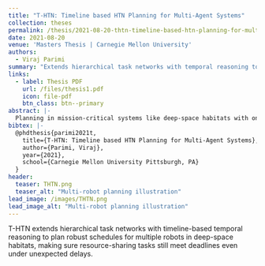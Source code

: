 ```yaml
---
title: "T-HTN: Timeline based HTN Planning for Multi-Agent Systems" 
collection: theses
permalink: /thesis/2021-08-20-thtn-timeline-based-htn-planning-for-multi-agent-systems 
date: 2021-08-20
venue: 'Masters Thesis | Carnegie Mellon University'
authors:
  - Viraj Parimi
summary: "Extends hierarchical task networks with temporal reasoning to create schedules for multi-robot teams that stay robust to resource conflicts and deadline uncertainty in deep-space habitats."
links:
  - label: Thesis PDF
    url: /files/thesis1.pdf
    icon: file-pdf
    btn_class: btn--primary
abstract: |-
  Planning in mission-critical systems like deep-space habitats with onboard robotic systems must be robust to unforeseen circumstances. Such systems are expected to complete a set of goals with different deadlines each day for routine maintenance while also accounting for emergencies. With the presence of humans within the habitat, the robotic systems can be required to perform specific tasks while possibly collaborating with the humans. Further, since the habitat can support multiple robots, this becomes a source of contention as they have to share the limited set of onboard resources. This dynamic between the humans, robots, and the habitat generates a complex system where failures at any level can cause significant delays leading to temporal uncertainty. Such delays can have huge implications depending on whether or not the delay causes the system to miss a goal’s deadline. Hence, it becomes crucial for the planner to address the overall schedule within the context of the current temporal deadlines of the goals and the resource constraints within the environment. Assuming a known map of the environment and a fixed horizon time, one can develop a schedule for the robotic systems that accounts for such temporal uncertainty and resource constraints by leveraging the timeline-based planning framework. To this end, this thesis proposes T-HTN, a novel planner that extends the Hierarchical Task Networks (HTN) model by incorporating temporal reasoning via flexible timeline structures to produce plans that respect the goal’s deadlines and the complex resource constraints introduced in multi-robot scenarios. T-HTN is a robust extension to a timeline-based planner whose efficacy has been tested on multiple example scenarios within a simulation environment.
bibtex: |-
  @phdthesis{parimi2021t,
    title={T-HTN: Timeline based HTN Planning for Multi-Agent Systems},
    author={Parimi, Viraj},
    year={2021},
    school={Carnegie Mellon University Pittsburgh, PA}
  }
header:
  teaser: THTN.png
  teaser_alt: "Multi-robot planning illustration"
lead_image: /images/THTN.png
lead_image_alt: "Multi-robot planning illustration"
---
```


T-HTN extends hierarchical task networks with timeline-based temporal reasoning to plan robust schedules for multiple robots in deep-space habitats, making sure resource-sharing tasks still meet deadlines even under unexpected delays.
